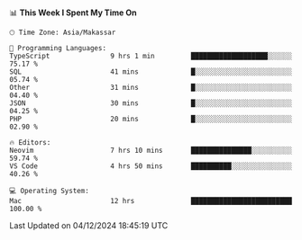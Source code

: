 <!--START_SECTION:waka-->
📊 **This Week I Spent My Time On** 

```text
🕑︎ Time Zone: Asia/Makassar

💬 Programming Languages: 
TypeScript               9 hrs 1 min         ███████████████████░░░░░░   75.17 % 
SQL                      41 mins             █░░░░░░░░░░░░░░░░░░░░░░░░   05.74 % 
Other                    31 mins             █░░░░░░░░░░░░░░░░░░░░░░░░   04.40 % 
JSON                     30 mins             █░░░░░░░░░░░░░░░░░░░░░░░░   04.25 % 
PHP                      20 mins             █░░░░░░░░░░░░░░░░░░░░░░░░   02.90 % 

🔥 Editors: 
Neovim                   7 hrs 10 mins       ███████████████░░░░░░░░░░   59.74 % 
VS Code                  4 hrs 50 mins       ██████████░░░░░░░░░░░░░░░   40.26 % 

💻 Operating System: 
Mac                      12 hrs              █████████████████████████   100.00 % 
```


 Last Updated on 04/12/2024 18:45:19 UTC
<!--END_SECTION:waka-->
